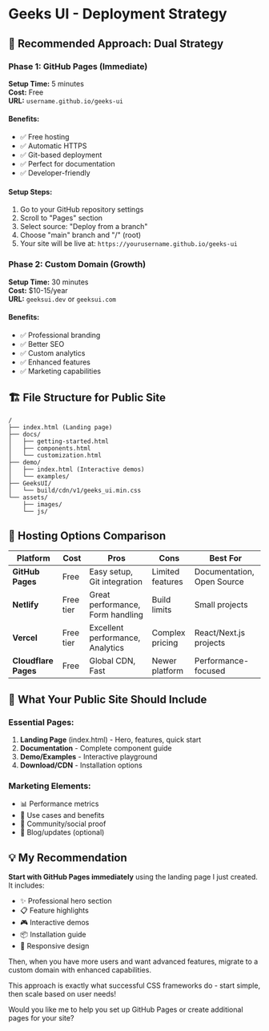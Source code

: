 # Geeks UI - Deployment Strategy

## 🎯 Recommended Approach: Dual Strategy

### Phase 1: GitHub Pages (Immediate)
**Setup Time:** 5 minutes  
**Cost:** Free  
**URL:** `username.github.io/geeks-ui`

#### Benefits:
- ✅ Free hosting
- ✅ Automatic HTTPS
- ✅ Git-based deployment
- ✅ Perfect for documentation
- ✅ Developer-friendly

#### Setup Steps:
1. Go to your GitHub repository settings
2. Scroll to "Pages" section
3. Select source: "Deploy from a branch"
4. Choose "main" branch and "/" (root)
5. Your site will be live at: `https://yourusername.github.io/geeks-ui`

### Phase 2: Custom Domain (Growth)
**Setup Time:** 30 minutes  
**Cost:** $10-15/year  
**URL:** `geeksui.dev` or `geeksui.com`

#### Benefits:
- ✅ Professional branding
- ✅ Better SEO
- ✅ Custom analytics
- ✅ Enhanced features
- ✅ Marketing capabilities

## 🏗️ File Structure for Public Site

```
/
├── index.html (Landing page)
├── docs/
│   ├── getting-started.html
│   ├── components.html
│   └── customization.html
├── demo/
│   ├── index.html (Interactive demos)
│   └── examples/
├── GeeksUI/
│   └── build/cdn/v1/geeks_ui.min.css
└── assets/
    ├── images/
    └── js/
```

## 🚀 Hosting Options Comparison

| Platform | Cost | Pros | Cons | Best For |
|----------|------|------|------|----------|
| **GitHub Pages** | Free | Easy setup, Git integration | Limited features | Documentation, Open Source |
| **Netlify** | Free tier | Great performance, Form handling | Build limits | Small projects |
| **Vercel** | Free tier | Excellent performance, Analytics | Complex pricing | React/Next.js projects |
| **Cloudflare Pages** | Free | Global CDN, Fast | Newer platform | Performance-focused |

## 🎨 What Your Public Site Should Include

### Essential Pages:
1. **Landing Page** (index.html) - Hero, features, quick start
2. **Documentation** - Complete component guide
3. **Demo/Examples** - Interactive playground
4. **Download/CDN** - Installation options

### Marketing Elements:
- 📊 Performance metrics
- 🎯 Use cases and benefits
- 👥 Community/social proof
- 📝 Blog/updates (optional)

## 💡 My Recommendation

**Start with GitHub Pages immediately** using the landing page I just created. It includes:

- ✨ Professional hero section
- 📋 Feature highlights
- 🎮 Interactive demos
- 📦 Installation guide
- 📱 Responsive design

Then, when you have more users and want advanced features, migrate to a custom domain with enhanced capabilities.

This approach is exactly what successful CSS frameworks do - start simple, then scale based on user needs!

Would you like me to help you set up GitHub Pages or create additional pages for your site?
